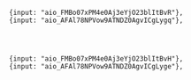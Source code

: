 
			{input: "aio_FMBo07xPM4e0Aj3eYjO23blItBvR"},
			{input: "aio_AFAl78NPVow9ATNDZ0AgvICgLygq"},


   

			{input: "aio_FMBo07xPM4e0Aj3eYjO23blItBvH"},
			{input: "aio_AFAl78NPVow9ATNDZ0AgvICgLyge"},
